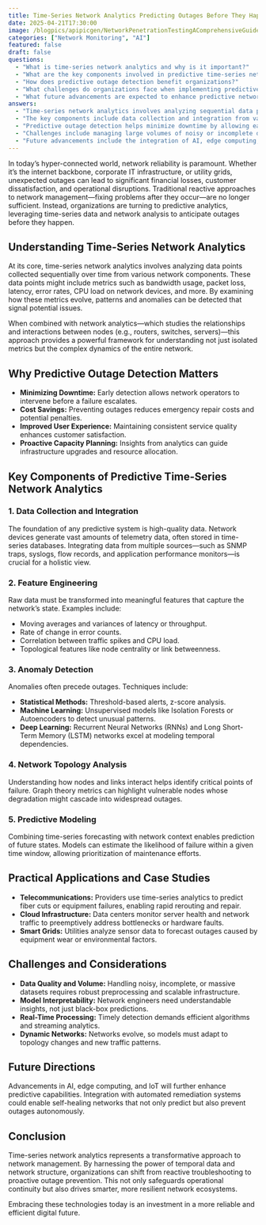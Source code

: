 ```yaml
---
title: Time-Series Network Analytics Predicting Outages Before They Happen
date: 2025-04-21T17:30:00
image: /blogpics/apipicgen/NetworkPenetrationTestingAComprehensiveGuide-0UCASXHL2G.jpg
categories: ["Network Monitoring", "AI"]
featured: false
draft: false
questions:
  - "What is time-series network analytics and why is it important?"
  - "What are the key components involved in predictive time-series network analytics?"
  - "How does predictive outage detection benefit organizations?"
  - "What challenges do organizations face when implementing predictive time-series network analytics?"
  - "What future advancements are expected to enhance predictive network analytics?"
answers:
  - "Time-series network analytics involves analyzing sequential data points collected over time from network components, such as bandwidth usage and latency, to detect patterns and anomalies. It is important because it helps anticipate network outages before they occur, enabling proactive management and minimizing downtime."
  - "The key components include data collection and integration from various sources, feature engineering to transform raw data into meaningful metrics, anomaly detection using statistical and machine learning methods, network topology analysis to identify critical failure points, and predictive modeling to forecast potential outages."
  - "Predictive outage detection helps minimize downtime by allowing early intervention, reduces costs associated with emergency repairs and penalties, improves user experience by maintaining consistent service quality, and supports proactive capacity planning for infrastructure upgrades."
  - "Challenges include managing large volumes of noisy or incomplete data, ensuring model interpretability for network engineers, processing data in real-time for timely detection, and adapting models to dynamic network changes and evolving traffic patterns."
  - "Future advancements include the integration of AI, edge computing, and IoT technologies, which will improve predictive capabilities. Additionally, automated remediation systems may enable self-healing networks that not only predict outages but also prevent them autonomously."
---
```

In today’s hyper-connected world, network reliability is paramount. Whether it’s the internet backbone, corporate IT infrastructure, or utility grids, unexpected outages can lead to significant financial losses, customer dissatisfaction, and operational disruptions. Traditional reactive approaches to network management—fixing problems after they occur—are no longer sufficient. Instead, organizations are turning to predictive analytics, leveraging time-series data and network analysis to anticipate outages before they happen.

## Understanding Time-Series Network Analytics

At its core, time-series network analytics involves analyzing data points collected sequentially over time from various network components. These data points might include metrics such as bandwidth usage, packet loss, latency, error rates, CPU load on network devices, and more. By examining how these metrics evolve, patterns and anomalies can be detected that signal potential issues.

When combined with network analytics—which studies the relationships and interactions between nodes (e.g., routers, switches, servers)—this approach provides a powerful framework for understanding not just isolated metrics but the complex dynamics of the entire network.

## Why Predictive Outage Detection Matters

- **Minimizing Downtime:** Early detection allows network operators to intervene before a failure escalates.
- **Cost Savings:** Preventing outages reduces emergency repair costs and potential penalties.
- **Improved User Experience:** Maintaining consistent service quality enhances customer satisfaction.
- **Proactive Capacity Planning:** Insights from analytics can guide infrastructure upgrades and resource allocation.

## Key Components of Predictive Time-Series Network Analytics

### 1. Data Collection and Integration

The foundation of any predictive system is high-quality data. Network devices generate vast amounts of telemetry data, often stored in time-series databases. Integrating data from multiple sources—such as SNMP traps, syslogs, flow records, and application performance monitors—is crucial for a holistic view.

### 2. Feature Engineering

Raw data must be transformed into meaningful features that capture the network’s state. Examples include:

- Moving averages and variances of latency or throughput.
- Rate of change in error counts.
- Correlation between traffic spikes and CPU load.
- Topological features like node centrality or link betweenness.

### 3. Anomaly Detection

Anomalies often precede outages. Techniques include:

- **Statistical Methods:** Threshold-based alerts, z-score analysis.
- **Machine Learning:** Unsupervised models like Isolation Forests or Autoencoders to detect unusual patterns.
- **Deep Learning:** Recurrent Neural Networks (RNNs) and Long Short-Term Memory (LSTM) networks excel at modeling temporal dependencies.

### 4. Network Topology Analysis

Understanding how nodes and links interact helps identify critical points of failure. Graph theory metrics can highlight vulnerable nodes whose degradation might cascade into widespread outages.

### 5. Predictive Modeling

Combining time-series forecasting with network context enables prediction of future states. Models can estimate the likelihood of failure within a given time window, allowing prioritization of maintenance efforts.

## Practical Applications and Case Studies

- **Telecommunications:** Providers use time-series analytics to predict fiber cuts or equipment failures, enabling rapid rerouting and repair.
- **Cloud Infrastructure:** Data centers monitor server health and network traffic to preemptively address bottlenecks or hardware faults.
- **Smart Grids:** Utilities analyze sensor data to forecast outages caused by equipment wear or environmental factors.

## Challenges and Considerations

- **Data Quality and Volume:** Handling noisy, incomplete, or massive datasets requires robust preprocessing and scalable infrastructure.
- **Model Interpretability:** Network engineers need understandable insights, not just black-box predictions.
- **Real-Time Processing:** Timely detection demands efficient algorithms and streaming analytics.
- **Dynamic Networks:** Networks evolve, so models must adapt to topology changes and new traffic patterns.

## Future Directions

Advancements in AI, edge computing, and IoT will further enhance predictive capabilities. Integration with automated remediation systems could enable self-healing networks that not only predict but also prevent outages autonomously.

## Conclusion

Time-series network analytics represents a transformative approach to network management. By harnessing the power of temporal data and network structure, organizations can shift from reactive troubleshooting to proactive outage prevention. This not only safeguards operational continuity but also drives smarter, more resilient network ecosystems.

Embracing these technologies today is an investment in a more reliable and efficient digital future.